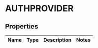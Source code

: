 # AUTHPROVIDER

## Properties
Name | Type | Description | Notes
------------ | ------------- | ------------- | -------------
